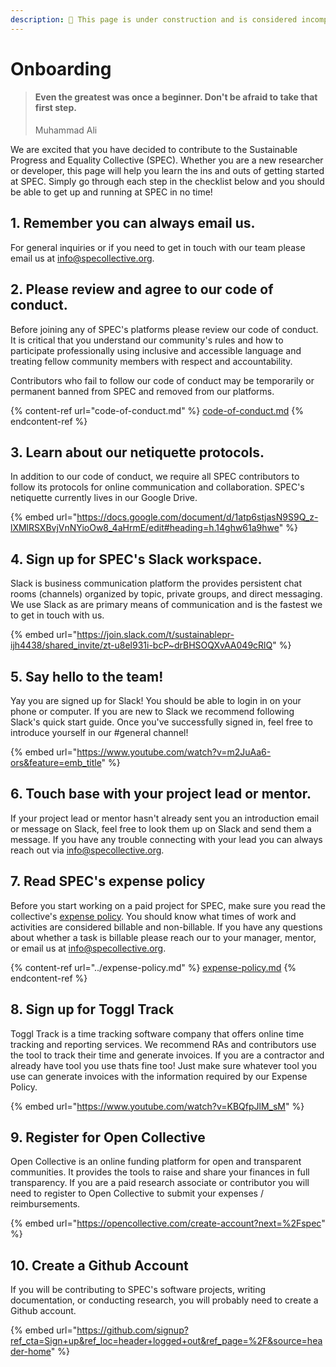 ```yaml
---
description: 🚧 This page is under construction and is considered incomplete. 🚧
---
```


# Onboarding

> #### Even the greatest was once a beginner. Don't be afraid to take that first step.
>
> Muhammad Ali

We are excited that you have decided to contribute to the Sustainable Progress and Equality Collective (SPEC). Whether you are a new researcher or developer, this page will help you learn the ins and outs of getting started at SPEC. Simply go through each step in the checklist below and you should be able to get up and running at SPEC in no time!

## 1. Remember you can always email us.

For general inquiries or if you need to get in touch with our team please email us at [info@specollective.org](mailto:info@specollective.org).

## 2. Please review and agree to our code of conduct.

Before joining any of SPEC's platforms please review our code of conduct. It is critical that you understand our community's rules and how to participate professionally using inclusive and accessible language and treating fellow community members with respect and accountability.

Contributors who fail to follow our code of conduct may be temporarily or permanent banned from SPEC and removed from our platforms.

{% content-ref url="code-of-conduct.md" %}
[code-of-conduct.md](code-of-conduct.md)
{% endcontent-ref %}

## 3. Learn about our netiquette protocols.

In addition to our code of conduct, we require all SPEC contributors to follow its protocols for online communication and collaboration. SPEC's netiquette currently lives in our Google Drive.

{% embed url="https://docs.google.com/document/d/1atp6stjasN9S9Q_z-lXMlRSXBvjVnNYioOw8_4aHrmE/edit#heading=h.14ghw61a9hwe" %}

## 4. Sign up for SPEC's Slack workspace.

Slack is business communication platform the provides persistent chat rooms (channels) organized by topic, private groups, and direct messaging. We use Slack as are primary means of communication and is the fastest we to get in touch with us.

{% embed url="https://join.slack.com/t/sustainablepr-ijh4438/shared_invite/zt-u8el931i-bcP~drBHSOQXvAA049cRlQ" %}

## 5. Say hello to the team!

Yay you are signed up for Slack! You should be able to login in on your phone or computer. If you are new to Slack we recommend following Slack's quick start guide. Once you've successfully signed in, feel free to introduce yourself in our #general channel!

{% embed url="https://www.youtube.com/watch?v=m2JuAa6-ors&feature=emb_title" %}

## 6. Touch base with your project lead or mentor.

If your project lead or mentor hasn't already sent you an introduction email or message on Slack, feel free to look them up on Slack and send them a message. If you have any trouble connecting with your lead you can always reach out via [info@specollective.org](mailto:info@specollective.org).

## 7. Read SPEC's expense policy

Before you start working on a paid project for SPEC, make sure you read the collective's [expense policy](../expense-policy.md). You should know what times of work and activities are considered billable and non-billable. If you have any questions about whether a task is billable please reach our to your manager, mentor, or email us at [info@specollective.org](mailto:info@specollective.org).

{% content-ref url="../expense-policy.md" %}
[expense-policy.md](../expense-policy.md)
{% endcontent-ref %}

## 8. Sign up for Toggl Track

Toggl Track is a time tracking software company that offers online time tracking and reporting services. We recommend RAs and contributors use the tool to track their time and generate invoices. If you are a contractor and already have tool you use thats fine too! Just make sure whatever tool you use can generate invoices with the information required by our Expense Policy.

{% embed url="https://www.youtube.com/watch?v=KBQfpJlM_sM" %}

## 9. Register for Open Collective

Open Collective is an online funding platform for open and transparent communities. It provides the tools to raise and share your finances in full transparency. If you are a paid research associate or contributor you will need to register to Open Collective to submit your expenses / reimbursements.

{% embed url="https://opencollective.com/create-account?next=%2Fspec" %}

## 10. Create a Github Account

If you will be contributing to SPEC's software projects, writing documentation, or conducting research, you will probably need to create a Github account.

{% embed url="https://github.com/signup?ref_cta=Sign+up&ref_loc=header+logged+out&ref_page=%2F&source=header-home" %}
